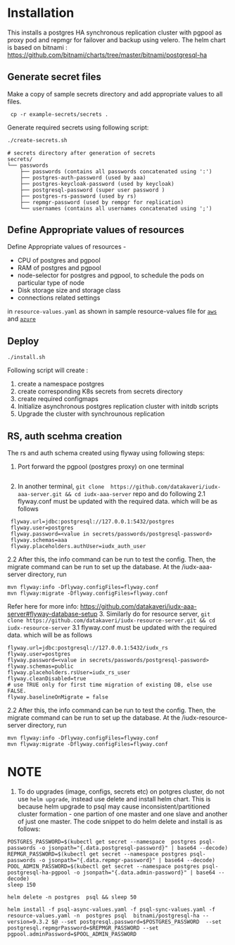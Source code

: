 # Installation
This installs a postgres HA synchronous replication cluster with pgpool as proxy pod and repmgr for failover and backup using velero.
The helm chart is based on bitnami : https://github.com/bitnami/charts/tree/master/bitnami/postgresql-ha 

## Generate secret files

Make a copy of sample secrets directory and add appropriate values to all files.

```console
 cp -r example-secrets/secrets .
```
Generate required secrets  using following script:
```sh
./create-secrets.sh
```
```
# secrets directory after generation of secrets
secrets/
└── passwords
    ├── passwords (contains all passwords concatenated using ':')
    ├── postgres-auth-password (used by aaa)
    ├── postgres-keycloak-password (used by keycloak)
    ├── postgresql-password (super user password )
    ├── postgres-rs-password (used by rs)
    ├── repmgr-password (used by rempgr for replication)
    └── usernames (contains all usernames concatenated using ';')
```

## Define Appropriate values of resources

Define Appropriate values of resources -
- CPU of postgres and pgpool
- RAM of postgres and pgpool
- node-selector for postgres and pgpool, to schedule the pods on particular type of node
- Disk storage size and storage class
- connections related settings 

in `resource-values.yaml` as shown in sample resource-values file for [`aws`](./example-aws-resource-values.yaml) and [`azure`](./example-azure-resource-values.yaml)

## Deploy

```
./install.sh
```

Following script will create :
1. create a namespace postgres
2. create corresponding K8s secrets from  secrets directory
3. create required configmaps
4. Initialize asynchronous postgres replication cluster with initdb scripts 
5. Upgrade the cluster with synchrounous replication

## RS, auth scehma creation
The rs and auth schema created using flyway using following steps:
1. Port forward the pgpool (postgres proxy) on one terminal
```kubectl port-forward -n postgres svc/psql-postgresql-ha-pgpool 5432
```
2. In another terminal, ``git clone  https://github.com/datakaveri/iudx-aaa-server.git && cd iudx-aaa-server`` repo and do following
  2.1 flyway.conf must be updated with the required data. which will be as follows
  ```
   flyway.url=jdbc:postgresql://127.0.0.1:5432/postgres
   flyway.user=postgres 
   flyway.password=<value in secrets/passwords/postgresql-password>  
   flyway.schemas=aaa 
   flyway.placeholders.authUser=iudx_auth_user 
  ```
  2.2 After this, the info command can be run to test the config. Then, the migrate command can be run to set up the database. At the /iudx-aaa-server directory, run

  ```
  mvn flyway:info -Dflyway.configFiles=flyway.conf
  mvn flyway:migrate -Dflyway.configFiles=flyway.conf
  ```
 Refer here for more info: https://github.com/datakaveri/iudx-aaa-server#flyway-database-setup
3. Similarly do for resource server,  ``git clone https://github.com/datakaveri/iudx-resource-server.git && cd iudx-resource-server``
  3.1 flyway.conf must be updated with the required data. which will be as follows
  ```
  flyway.url=jdbc:postgresql://127.0.0.1:5432/iudx_rs
  flyway.user=postgres
  flyway.password=<value in secrets/passwords/postgresql-password>
  flyway.schemas=public
  flyway.placeholders.rsUser=iudx_rs_user
  flyway.cleanDisabled=true
  # use TRUE only for first time migration of existing DB, else use FALSE.
  flyway.baselineOnMigrate = false
  ```
  2.2 After this, the info command can be run to test the config. Then, the migrate command can be run to set up the database. At the /iudx-resource-server directory, run
  ```
  mvn flyway:info -Dflyway.configFiles=flyway.conf
  mvn flyway:migrate -Dflyway.configFiles=flyway.conf
  ```
# NOTE

1. To do upgrades (image, configs, secrets etc) on potgres cluster, do not use ``helm upgrade``, instead use delete and install helm chart. This is because helm upgrade to psql may cause inconsistent/partitioned cluster formation - one partion of one master and one slave and another of just one master. The code snippet to do helm delete and install is as follows:

```
POSTGRES_PASSWORD=$(kubectl get secret --namespace  postgres psql-passwords -o jsonpath="{.data.postgresql-password}" | base64 --decode)
REPMGR_PASSWORD=$(kubectl get secret --namespace postgres psql-passwords -o jsonpath="{.data.repmgr-password}" | base64 --decode)
POOL_ADMIN_PASSWORD=$(kubectl get secret --namespace postgres psql-postgresql-ha-pgpool -o jsonpath="{.data.admin-password}" | base64 --decode)
sleep 150

helm delete -n postgres  psql && sleep 50

helm install -f psql-async-values.yaml -f psql-sync-values.yaml -f resource-values.yaml -n  postgres psql  bitnami/postgresql-ha --version=9.3.2 $@ --set postgresql.password=$POSTGRES_PASSWORD  --set postgresql.repmgrPassword=$REPMGR_PASSWORD --set pgpool.adminPassword=$POOL_ADMIN_PASSWORD
                                
```
